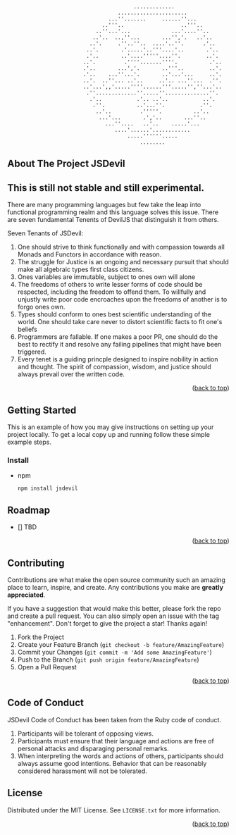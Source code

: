 
                                            .............                                           
                                       ......................                                       
                                    ...''.......     ......''...                                    
                                  ..'''..                  ..'''..                                  
                                ..''...'...             ...'....''..                                
                               ..'..  ..,''...       ...'','.   ..'..                               
                              ..'.     .''..''..  ....'..''.      .'..                              
                             ..'.       .'.....'..'''....'..       .'..                            
                             .'..       ..'....'''''....''.        ..'.                             
                            ..'.         .''''.......''''.          .'..                            
                            .'..       ...','.       ..'''..        ..'.                            
                            .'..    ...''...'.       ..'...'...     ..'.                            
                            ..'.  ..''... ..'..     ..'.. ...''...  .''.                            
                            ..'...',,'.....''''......'''.....'',''...'..                            
                             .''.............''.....''..............''.                             
                              .'..           .'.. ..'..           ..'.                              
                               .''.          ..'...''.           .''.                               
                                ..'..         .'''''.          ..'..                                
                                 ...'...       .','..       ...''..                                 
                                   ...''....   ..'..    .....'...                                   
                                      ....'......'............                                      
                                          .....''''''.....                                          
                                              ........             

## About The Project JSDevil
## This is still not stable and still experimental.

There are many programming languages but few take the leap into functional programming realm and this language solves this issue.
There are seven fundamental Tenents of DevilJS that distinguish it from others. 

Seven Tenants of JSDevil:
1) One should strive to think functionally and with compassion towards all Monads and Functors in accordance with reason.
1) The struggle for Justice is an ongoing and necessary pursuit that should make all algebraic types first class citizens.
1) Ones variables are immutable, subject to ones own will alone
1) The freedoms of others to write lesser forms of code should be respected, including the freedom to offend them. To willfully and unjustly write poor code encroaches upon the freedoms of another is to forgo ones own.
1) Types should conform to ones best scientific understanding of the world. One should take care never to distort scientific facts to fit one's beliefs
1) Programmers are fallable. If one makes a poor PR, one should do the best to rectify it and resolve any failing pipelines that might have been triggered.
1) Every tenet is a guiding princple designed to inspire nobility in action and thought. The spirit of compassion, wisdom, and justice should always prevail over the written code.

<p align="right">(<a href="#top">back to top</a>)</p>

## Getting Started
This is an example of how you may give instructions on setting up your project locally.
To get a local copy up and running follow these simple example steps.

### Install
* npm
  ```
  npm install jsdevil
  ```

## Roadmap

- [] TBD

<p align="right">(<a href="#top">back to top</a>)</p>


## Contributing

Contributions are what make the open source community such an amazing place to learn, inspire, and create. Any contributions you make are **greatly appreciated**.

If you have a suggestion that would make this better, please fork the repo and create a pull request. You can also simply open an issue with the tag "enhancement".
Don't forget to give the project a star! Thanks again!

1. Fork the Project
2. Create your Feature Branch (`git checkout -b feature/AmazingFeature`)
3. Commit your Changes (`git commit -m 'Add some AmazingFeature'`)
4. Push to the Branch (`git push origin feature/AmazingFeature`)
5. Open a Pull Request

<p align="right">(<a href="#top">back to top</a>)</p>


## Code of Conduct
JSDevil Code of Conduct has been taken from the Ruby code of conduct.

1) Participants will be tolerant of opposing views.
2) Participants must ensure that their language and actions are free of personal attacks and disparaging personal remarks.
3) When interpreting the words and actions of others, participants should always assume good intentions.
Behavior that can be reasonably considered harassment will not be tolerated.

<!-- LICENSE -->
## License

Distributed under the MIT License. See `LICENSE.txt` for more information.

<p align="right">(<a href="#top">back to top</a>)</p>



